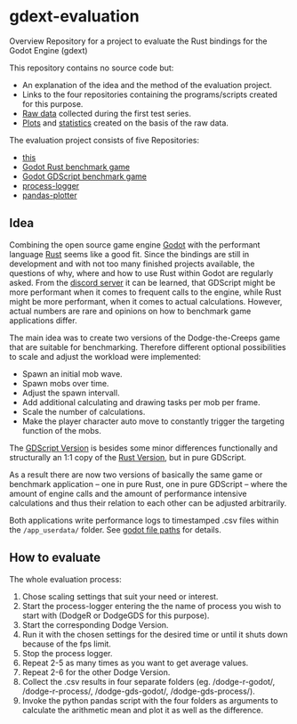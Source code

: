 # gdext-evaluation
Overview Repository for a project to evaluate the Rust bindings for the Godot Engine (gdext)

This repository contains no source code but:
- An explanation of the idea and the method of the evaluation project.
- Links to the four repositories containing the programs/scripts created for this purpose.
- [Raw data](data/) collected during the first test series.
- [Plots](plots.md) and [statistics](results.md) created on the basis of the raw data.

The evaluation project consists of five Repositories:

- [this](https://github.com/franziskusz/gdext-evaluation)
- [Godot Rust benchmark game](https://github.com/franziskusz/dodge-r)
- [Godot GDScript benchmark game](https://github.com/franziskusz/dodge-gds)
- [process-logger](https://github.com/franziskusz/process-logger)
- [pandas-plotter](https://github.com/franziskusz/pandas-plotter)


## Idea
Combining the open source game engine [Godot](https://godotengine.org) with the performant language [Rust](https://www.rust-lang.org) seems like a good fit.
Since the bindings are still in development and with not too many finished projects available, the questions of why, where and how to use Rust within Godot are regularly asked.
From the [discord server](https://discord.gg/aKUCJ8rJsc) it can be learned, that GDScript might be more performant when it comes to frequent calls to the engine, while Rust might be more performant, when it comes to actual calculations.
However, actual numbers are rare and opinions on how to benchmark game applications differ.

The main idea was to create two versions of the Dodge-the-Creeps game that are suitable for benchmarking. 
Therefore different optional possibilities to scale and adjust the workload were implemented:
 - Spawn an initial mob wave.
 - Spawn mobs over time.
 - Adjust the spawn intervall.
 - Add additional calculating and drawing tasks per mob per frame.
 - Scale the number of calculations.
 - Make the player character auto move to constantly trigger the targeting function of the mobs.

The [GDScript Version](https://github.com/franziskusz/dodge-gdscript) is besides some minor differences functionally and structurally an 1:1 copy of the [Rust Version](https://github.com/franziskusz/dodge-r), but in pure GDScript.

As a result there are now two versions of basically the same game or benchmark application – one in pure Rust, one in pure GDScript – where the amount of engine calls and the amount of performance intensive calculations and thus their relation to each other can be adjusted arbitrarily.

Both applications write performance logs to timestamped .csv files within the `/app_userdata/` folder. See [godot file paths](https://docs.godotengine.org/en/stable/tutorials/io/data_paths.html) for details.

## How to evaluate
The whole evaluation process:
1. Chose scaling settings that suit your need or interest.
2. Start the process-logger entering the the name of process you wish to start with (DodgeR or DodgeGDS for this purpose).
3. Start the corresponding Dodge Version.
4. Run it with the chosen settings for the desired time or until it shuts down because of the fps limit.
5. Stop the process logger.
6. Repeat 2-5 as many times as you want to get average values.
7. Repeat 2-6 for the other Dodge Version.
8. Collect the .csv results in four separate folders (eg. /dodge-r-godot/, /dodge-r-process/, /dodge-gds-godot/, /dodge-gds-process/).
9. Invoke the python pandas script with the four folders as arguments to calculate the arithmetic mean and plot it as well as the difference.
